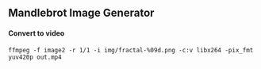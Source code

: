 ## Mandlebrot Image Generator


#### Convert to video
```
ffmpeg -f image2 -r 1/1 -i img/fractal-%09d.png -c:v libx264 -pix_fmt yuv420p out.mp4
```
